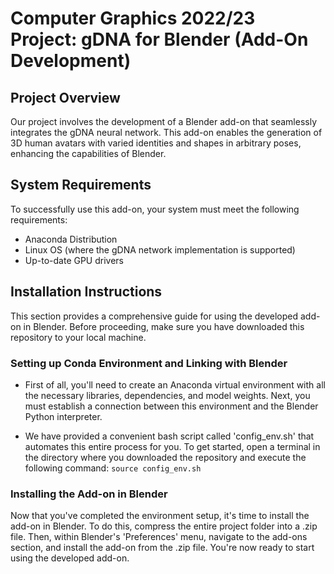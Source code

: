 # Computer Graphics 2022/23 Project: gDNA for Blender (Add-On Development)
## Project Overview
Our project involves the development of a Blender add-on that seamlessly integrates the gDNA neural network. This add-on enables the generation of 3D human avatars with varied
identities and shapes in arbitrary poses, enhancing the capabilities of Blender.

## System Requirements
To successfully use this add-on, your system must meet the following requirements:
- Anaconda Distribution
- Linux OS (where the gDNA network implementation is supported)
- Up-to-date GPU drivers


## Installation Instructions
This section provides a comprehensive guide for using the developed add-on in Blender. Before proceeding, make sure you have downloaded this repository to your local machine.

### Setting up Conda Environment and Linking with Blender
- First of all, you'll need to create an Anaconda virtual environment with all the necessary libraries, dependencies, and model weights. Next, you must establish a connection between this environment and the Blender Python interpreter.

- We have provided a convenient bash script called 'config_env.sh' that automates this entire process for you. To get started, open a terminal in the directory where you downloaded the repository and execute the following command:
```source config_env.sh```


### Installing the Add-on in Blender
Now that you've completed the environment setup, it's time to install the add-on in Blender. To do this, compress the entire project folder into a .zip file. Then, within Blender's 'Preferences' menu, navigate to the add-ons section, and install the add-on from the .zip file.
You're now ready to start using the developed add-on.


